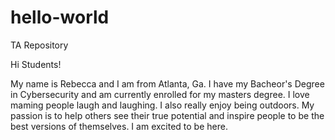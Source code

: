 # hello-world
TA Repository

Hi Students!

My name is Rebecca and I am from Atlanta, Ga. I have my Bacheor's Degree in Cybersecurity and am currently enrolled for my masters degree. I love maming people laugh and laughing. I also really enjoy being outdoors. My passion is to help others see their true potential and inspire people to be the best versions of themselves. I am excited to be here.

